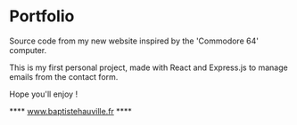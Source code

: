 # Portfolio

Source code from my new website inspired by the 'Commodore 64' computer.

This is my first personal project, made with React and Express.js to manage emails from the contact form.

Hope you'll enjoy ! 

**** www.baptistehauville.fr ****
